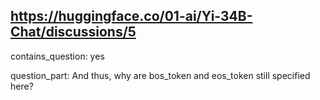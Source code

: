 ## https://huggingface.co/01-ai/Yi-34B-Chat/discussions/5

contains_question: yes

question_part: And thus, why are bos_token and eos_token still specified here?